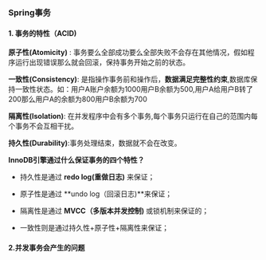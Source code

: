 ###                                Spring事务



#### 1. 事务的特性（ACID)

**原子性(Atomicity)** : 事务要么全部成功要么全部失败不会存在其他情况，假如程序运行出现错误那么就会回滚，保持事务开始之前的状态。

**一致性(Consistency)**: 是指操作事务前和操作后，**数据满足完整性约束**,数据库保持一致性状态。如：用户A账户余额为1000用户B余额为500,用户A给用户B转了200那么用户A的余额为800用户B余额为700

**隔离性(Isolation)**: 在并发程序中会有多个事务,每个事务只运行在自己的范围内每个事务不会互相干扰。

**持久性(Durability)**:事务处理结束，数据就不会在改变。

**InnoDB引擎通过什么保证事务的四个特性？**

* 持久性是通过 **redo log(重做日志)** 来保证；

* 原子性是通过 **undo log（回滚日志)**来保证；

* 隔离性是通过 **MVCC（多版本并发控制)** 或锁机制来保证的；

* 一致性则是通过持久性+原子性+隔离性来保证；

  

#### 2.并发事务会产生的问题

​	